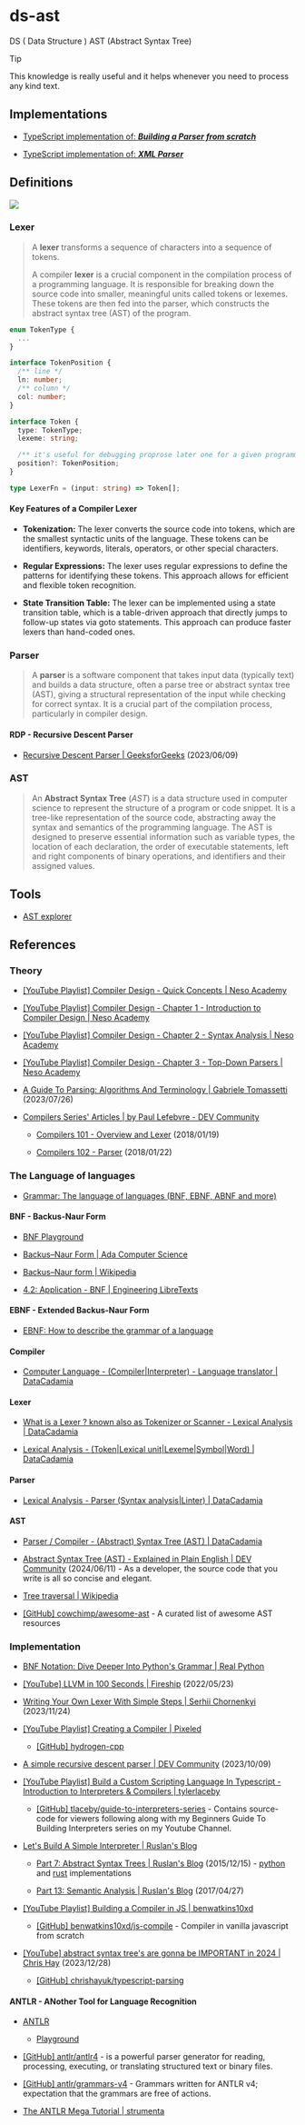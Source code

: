 # ds-ast

DS ( Data Structure ) AST (Abstract Syntax Tree)

> [!TIP]
>
> This knowledge is really useful and it helps whenever you need to process any kind text.

## Implementations

- [TypeScript implementation of: _**Building a Parser from scratch**_](./implementations/ts-parser-from-scratch/README.md)

- [TypeScript implementation of: _**XML Parser**_](./implementations/ts-parser-xml/README.md)

## Definitions

![](assets/anatomy-compiler.png)

### Lexer

> A **lexer** transforms a sequence of characters into a sequence of tokens.
>
> A compiler **lexer** is a crucial component in the compilation process of a programming language. It is responsible for breaking down the source code into smaller, meaningful units called tokens or lexemes. These tokens are then fed into the parser, which constructs the abstract syntax tree (AST) of the program.

```ts
enum TokenType {
  ...
}

interface TokenPosition {
  /** line */
  ln: number;
  /** column */
  col: number;
}

interface Token {
  type: TokenType;
  lexeme: string;

  /** it's useful for debugging proprose later one for a given programming language */
  position?: TokenPosition;
}

type LexerFn = (input: string) => Token[];
```

#### Key Features of a Compiler Lexer

- **Tokenization:** The lexer converts the source code into tokens, which are the smallest syntactic units of the language. These tokens can be identifiers, keywords, literals, operators, or other special characters.

- **Regular Expressions:** The lexer uses regular expressions to define the patterns for identifying these tokens. This approach allows for efficient and flexible token recognition.

- **State Transition Table:** The lexer can be implemented using a state transition table, which is a table-driven approach that directly jumps to follow-up states via goto statements. This approach can produce faster lexers than hand-coded ones.

### Parser

> A **parser** is a software component that takes input data (typically text) and builds a data structure, often a parse tree or abstract syntax tree (AST), giving a structural representation of the input while checking for correct syntax. It is a crucial part of the compilation process, particularly in compiler design.

#### RDP - Recursive Descent Parser

- [Recursive Descent Parser | GeeksforGeeks](https://www.geeksforgeeks.org/recursive-descent-parser/) (2023/06/09)

### AST

> An **Abstract Syntax Tree** (_AST_) is a data structure used in computer science to represent the structure of a program or code snippet. It is a tree-like representation of the source code, abstracting away the syntax and semantics of the programming language. The AST is designed to preserve essential information such as variable types, the location of each declaration, the order of executable statements, left and right components of binary operations, and identifiers and their assigned values.

## Tools

- [AST explorer](https://astexplorer.net/)

## References

### Theory

- [[YouTube Playlist] Compiler Design - Quick Concepts | Neso Academy](https://www.youtube.com/playlist?list=PLBlnK6fEyqRgfOB2fidzM9n11SQIA76_e)

- [[YouTube Playlist] Compiler Design - Chapter 1 - Introduction to Compiler Design | Neso Academy](https://www.youtube.com/playlist?list=PLBlnK6fEyqRgo_ukpWHcHzHptrnCSGteB)

- [[YouTube Playlist] Compiler Design - Chapter 2 - Syntax Analysis | Neso Academy](https://www.youtube.com/playlist?list=PLBlnK6fEyqRhMjOLYfqGdyB7Gt_k5cD6t)

- [[YouTube Playlist] Compiler Design - Chapter 3 - Top-Down Parsers | Neso Academy](https://www.youtube.com/playlist?list=PLBlnK6fEyqRgPLTKYaRhcMt8pVKl4crr6)

- [A Guide To Parsing: Algorithms And Terminology | Gabriele Tomassetti](https://tomassetti.me/guide-parsing-algorithms-terminology/) (2023/07/26)

- [Compilers Series' Articles | by Paul Lefebvre - DEV Community](https://dev.to/lefebvre/series/21363)

  - [Compilers 101 - Overview and Lexer](https://dev.to/lefebvre/compilers-101---overview-and-lexer-3i0m) (2018/01/19)

  - [Compilers 102 - Parser](https://dev.to/lefebvre/compilers-102---parser-2gni) (2018/01/22)

### The Language of languages

- [Grammar: The language of languages (BNF, EBNF, ABNF and more)](https://matt.might.net/articles/grammars-bnf-ebnf/)

#### BNF - Backus-Naur Form

- [BNF Playground](https://bnfplayground.pauliankline.com/)

- [Backus–Naur Form | Ada Computer Science](https://adacomputerscience.org/concepts/trans_bnf)

- [Backus–Naur form | Wikipedia](https://en.wikipedia.org/wiki/Backus%E2%80%93Naur_form)

- [4.2: Application - BNF | Engineering LibreTexts](<https://eng.libretexts.org/Bookshelves/Computer_Science/Programming_and_Computation_Fundamentals/Foundations_of_Computation_(Critchlow_and_Eck)/04%3A_Grammars/4.02%3A_Application_-_BNF>)

#### EBNF - Extended Backus-Naur Form

- [EBNF: How to describe the grammar of a language](https://tomassetti.me/ebnf/)

#### Compiler

- [Computer Language - (Compiler|Interpreter) - Language translator | DataCadamia](https://datacadamia.com/code/compiler/compiler)

#### Lexer

- [What is a Lexer ? known also as Tokenizer or Scanner - Lexical Analysis | DataCadamia](https://datacadamia.com/code/compiler/lexer)

- [Lexical Analysis - (Token|Lexical unit|Lexeme|Symbol|Word) | DataCadamia](https://datacadamia.com/code/compiler/token)

#### Parser

- [Lexical Analysis - Parser (Syntax analysis|Linter) | DataCadamia](https://datacadamia.com/code/compiler/parser)

#### AST

- [Parser / Compiler - (Abstract) Syntax Tree (AST) | DataCadamia](https://datacadamia.com/code/compiler/ast)

- [Abstract Syntax Tree (AST) - Explained in Plain English | DEV Community](https://dev.to/balapriya/abstract-syntax-tree-ast-explained-in-plain-english-1h38) (2024/06/11) - As a developer, the source code that you write is all so concise and elegant.

- [Tree traversal | Wikipedia](https://en.wikipedia.org/wiki/Tree_traversal)

- [[GitHub] cowchimp/awesome-ast](https://github.com/cowchimp/awesome-ast) - A curated list of awesome AST resources

### Implementation

- [BNF Notation: Dive Deeper Into Python's Grammar | Real Python](https://realpython.com/python-bnf-notation/)

- [[YouTube] LLVM in 100 Seconds | Fireship](https://www.youtube.com/watch?v=BT2Cv-Tjq7Q) (2022/05/23)

- [Writing Your Own Lexer With Simple Steps | Serhii Chornenkyi](https://serhii.io/posts/writing-your-own-lexer-with-simple-steps) (2023/11/24)

- [[YouTube Playlist] Creating a Compiler | Pixeled](https://www.youtube.com/playlist?list=PLUDlas_Zy_qC7c5tCgTMYq2idyyT241qs)

  - [[GitHub] hydrogen-cpp](https://github.com/orosmatthew/hydrogen-cpp)

- [A simple recursive descent parser | DEV Community](https://dev.to/6502/a-recursive-descent-parser-8jp) (2023/10/09)

- [[YouTube Playlist] Build a Custom Scripting Language In Typescript - Introduction to Interpreters & Compilers | tylerlaceby](https://www.youtube.com/playlist?list=PL_2VhOvlMk4UHGqYCLWc6GO8FaPl8fQTh)

  - [[GitHub] tlaceby/guide-to-interpreters-series](https://github.com/tlaceby/guide-to-interpreters-series) - Contains source-code for viewers following along with my Beginners Guide To Building Interpreters series on my Youtube Channel.

- [Let's Build A Simple Interpreter | Ruslan's Blog](https://ruslanspivak.com/lsbasi-part1/)

  - [Part 7: Abstract Syntax Trees | Ruslan's Blog](https://ruslanspivak.com/lsbasi-part7/) (2015/12/15) - [python](https://github.com/rspivak/lsbasi/blob/master/part7/python/spi.py) and [rust](https://github.com/rspivak/lsbasi/blob/master/part7/rust/spi/src/main.rs) implementations

  - [Part 13: Semantic Analysis | Ruslan's Blog](https://ruslanspivak.com/lsbasi-part13/) (2017/04/27)

- [[YouTube Playlist] Building a Compiler in JS | benwatkins10xd](https://www.youtube.com/playlist?list=PLKddWTBxzVCLRCltbWZxCyKm3IqkjEsBw)

  - [[GitHub] benwatkins10xd/js-compile](https://github.com/benwatkins10xd/js-compile) - Compiler in vanilla javascript from scratch

- [[YouTube] abstract syntax tree's are gonna be IMPORTANT in 2024 | Chris Hay](https://www.youtube.com/watch?v=vgRQREmr0rA) (2023/12/28)

  - [[GitHub] chrishayuk/typescript-parsing](https://github.com/chrishayuk/typescript-parsing)

#### ANTLR - ANother Tool for Language Recognition

- [ANTLR](https://www.antlr.org/)

  - [Playground](http://lab.antlr.org/)

- [[GitHub] antlr/antlr4](https://github.com/antlr/antlr4) - is a powerful parser generator for reading, processing, executing, or translating structured text or binary files.

- [[GitHub] antlr/grammars-v4](https://github.com/antlr/grammars-v4) - Grammars written for ANTLR v4; expectation that the grammars are free of actions.

- [The ANTLR Mega Tutorial | strumenta](https://tomassetti.me/antlr-mega-tutorial/)
